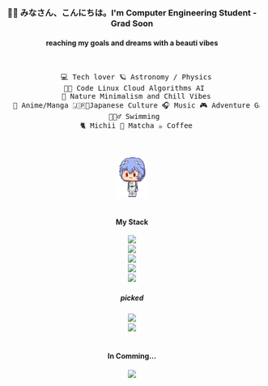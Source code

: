 <div align="center">
   <h3> 👋🏽 みなさん、こんにちは。I'm Computer Engineering Student - Grad Soon  </h3>
   <h4> reaching my goals and dreams with a beauti vibes </h4>
<br>
<pre>
  💻 Tech lover 🪐 Astronomy / Physics
  🧑‍💻 Code Linux Cloud Algorithms AI 
  🍃 Nature Minimalism and Chill Vibes
  📖 Anime/Manga 🇯🇵🗼Japanese Culture 🎧 Music 🎮 Adventure Games
  🏊🏽‍♂️ Swimming 
  🐈 Michii 🍵 Matcha ☕ Coffee
</pre>

<br></br>
<img src="./assets/rei_footer.gif" height="80">
<br></br>

<h4>My Stack</h4>

<img src="https://skillicons.dev/icons?i=java"><br>
<img src="https://skillicons.dev/icons?i=html,css,js,bootstrap"><br>
<img src="https://skillicons.dev/icons?i=postgres,mysql,gcp"><br>
<img src="https://skillicons.dev/icons?i=linux,docker,arduino"><br>
<img src="https://skillicons.dev/icons?i=ai,obsidian">

<h5>picked</h5>
<img src="https://skillicons.dev/icons?i=python,dart,flutter"><br>
<img src="https://skillicons.dev/icons?i=matlab,unity"><br><br>

<h4>In Comming...</h4>

<img src="https://skillicons.dev/icons?i=bash,spring,hibernate,react,mongodb,aws">
</div>
